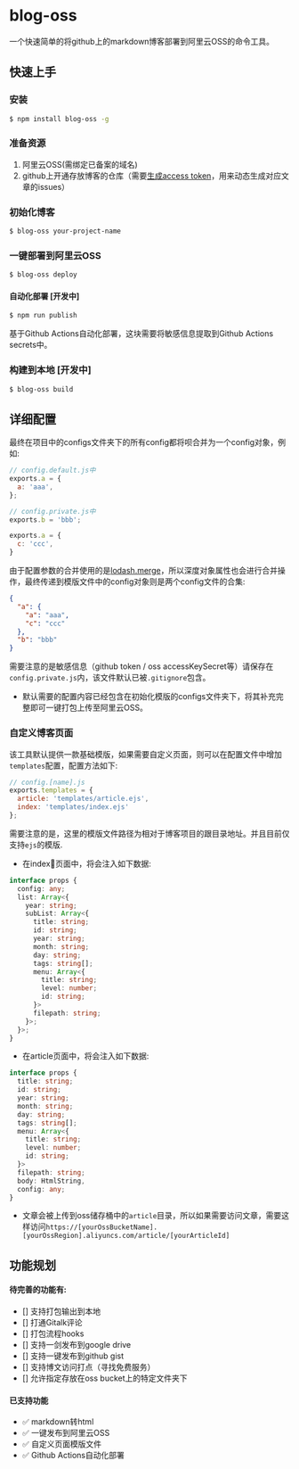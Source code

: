# blog-oss

一个快速简单的将github上的markdown博客部署到阿里云OSS的命令工具。

## 快速上手

### 安装

```sh
$ npm install blog-oss -g
```

### 准备资源

1. 阿里云OSS(需绑定已备案的域名)
3. github上开通存放博客的仓库（需要[生成access token](https://docs.github.com/en/github/authenticating-to-github/keeping-your-account-and-data-secure/creating-a-personal-access-token)，用来动态生成对应文章的issues）

### 初始化博客

```sh
$ blog-oss your-project-name
```

### 一键部署到阿里云OSS

```sh
$ blog-oss deploy
```

#### 自动化部署 [开发中]

```sh
$ npm run publish
```

基于Github Actions自动化部署，这块需要将敏感信息提取到Github Actions secrets中。

### 构建到本地 [开发中]

```sh
$ blog-oss build
```

## 详细配置

最终在项目中的configs文件夹下的所有config都将呗合并为一个config对象，例如:

```js
// config.default.js中
exports.a = {
  a: 'aaa',
};
```

```js
// config.private.js中
exports.b = 'bbb';

exports.a = {
  c: 'ccc',
}
```

由于配置参数的合并使用的是[lodash.merge](https://www.lodashjs.com/docs/lodash.merge)，所以深度对象属性也会进行合并操作，最终传递到模版文件中的config对象则是两个config文件的合集:

```json
{
  "a": {
    "a": "aaa",
    "c": "ccc"
  },
  "b": "bbb"
}
```

需要注意的是敏感信息（github token / oss accessKeySecret等）请保存在`config.private.js`内，该文件默认已被`.gitignore`包含。

- 默认需要的配置内容已经包含在初始化模版的configs文件夹下，将其补充完整即可一键打包上传至阿里云OSS。

### 自定义博客页面

该工具默认提供一款基础模版，如果需要自定义页面，则可以在配置文件中增加`templates`配置，配置方法如下:

```js
// config.[name].js
exports.templates = {
  article: 'templates/article.ejs',
  index: 'templates/index.ejs'
};
```

需要注意的是，这里的模版文件路径为相对于博客项目的跟目录地址。并且目前仅支持`ejs`的模版.

- 在index页面中，将会注入如下数据:

```typescript
interface props {
  config: any;
  list: Array<{
    year: string;
    subList: Array<{
      title: string;
      id: string;
      year: string;
      month: string;
      day: string;
      tags: string[];
      menu: Array<{
        title: string;
        level: number;
        id: string;
      }>
      filepath: string;
    }>;
  }>;
}
```

- 在article页面中，将会注入如下数据:

```typescript
interface props {
  title: string;
  id: string;
  year: string;
  month: string;
  day: string;
  tags: string[];
  menu: Array<{
    title: string;
    level: number;
    id: string;
  }>
  filepath: string;
  body: HtmlString,
  config: any;
}
```

- 文章会被上传到oss储存桶中的`article`目录，所以如果需要访问文章，需要这样访问`https://[yourOssBucketName].[yourOssRegion].aliyuncs.com/article/[yourArticleId]`

## 功能规划

#### 待完善的功能有:

- [] 支持打包输出到本地
- [] 打通Gitalk评论
- [] 打包流程hooks
- [] 支持一剑发布到google drive
- [] 支持一键发布到github gist
- [] 支持博文访问打点（寻找免费服务）
- [] 允许指定存放在oss bucket上的特定文件夹下

#### 已支持功能

- ✅ markdown转html
- ✅ 一键发布到阿里云OSS
- ✅ 自定义页面模版文件
- ✅ Github Actions自动化部署

